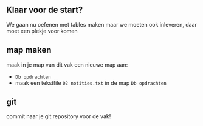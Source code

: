 ## Klaar voor de start?


We gaan nu oefenen met tables maken
maar we moeten ook inleveren, daar moet een plekje voor komen


## map maken

maak in je map van dit vak  een nieuwe map aan:
- `Db opdrachten`
- maak een tekstfile `02 notities.txt` in de map `Db opdrachten`


## git

commit naar je git repository voor de vak!
